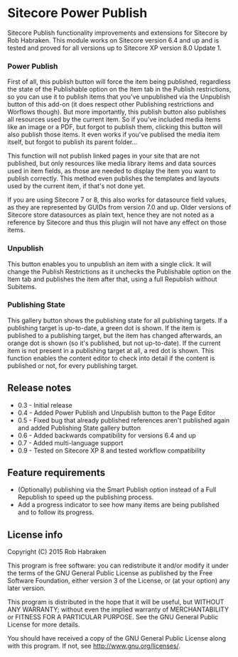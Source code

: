 Sitecore Power Publish
======================

Sitecore Publish functionality improvements and extensions for Sitecore by Rob Habraken. This module works on Sitecore version 6.4 and up and is tested and proved for all versions up to Sitecore XP version 8.0 Update 1.

### Power Publish ###

First of all, this publish button will force the item being published, regardless the state of the Publishable option on the Item tab in the Publish restrictions, so you can use it to publish items that you've unpublished via the Unpublish button of this add-on (it does respect other Publishing restrictions and Worflows though). But more importantly, this publish button also publishes all resources used by the current item. So if you've included media items like an image or a PDF, but forgot to publish them, clicking this button will also publish those items. It even works if you've publised the media item itself, but forgot to publish its parent folder...

This function will not publish linked pages in your site that are not published, but only resources like media library items and data sources used in item fields, as those are needed to display the item you want to publish correctly. This method even publishes the templates and layouts used by the current item, if that's not done yet.

If you are using Sitecore 7 or 8, this also works for datasource field values, as they are represented by GUIDs from version 7.0 and up. Older versions of Sitecore store datasources as plain text, hence they are not noted as a reference by Sitecore and thus this plugin will not have any effect on those items.

### Unpublish ###

This button enables you to unpublish an item with a single click. It will change the Publish Restrictions as it unchecks the Publishable option on the Item tab and publishes the item after that, using a full Republish without Subitems.

### Publishing State ###

This gallery button shows the publishing state for all publishing targets. If a publishing target is up-to-date, a green dot is shown. If the item is published to a publishing target, but the item has changed afterwards, an orange dot is shown (so it's published, but not up-to-date). If the current item is not present in a publishing target at all, a red dot is shown. This function enables the content editor to check into detail if the content is published or not, for every publishing target.

## Release notes ##

* 0.3 - Initial release
* 0.4 - Added Power Publish and Unpublish button to the Page Editor
* 0.5 - Fixed bug that already published references aren't published again and added Publishing State gallery button
* 0.6 - Added backwards compatibility for versions 6.4 and up
* 0.7 - Added multi-language support
* 0.9 - Tested on Sitecore XP 8 and tested workflow compatibility

## Feature requirements ##

* (Optionally) publishing via the Smart Publish option instead of a Full Republish to speed up the publishing process.
* Add a progress indicator to see how many items are being published and to follow its progress.

## License info ##

Copyright (C) 2015 Rob Habraken

This program is free software: you can redistribute it and/or modify it under the terms of the GNU General Public License as published by the Free Software Foundation, either version 3 of the License, or (at your option) any later version.

This program is distributed in the hope that it will be useful, but WITHOUT ANY WARRANTY; without even the implied warranty of MERCHANTABILITY or FITNESS FOR A PARTICULAR PURPOSE. See the GNU General Public License for more details.

You should have received a copy of the GNU General Public License along with this program. If not, see http://www.gnu.org/licenses/.

